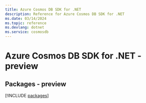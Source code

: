 ```yaml
---
title: Azure Cosmos DB SDK for .NET
description: Reference for Azure Cosmos DB SDK for .NET
ms.date: 03/14/2024
ms.topic: reference
ms.devlang: dotnet
ms.service: cosmosdb
---
```

# Azure Cosmos DB SDK for .NET - preview
## Packages - preview
[!INCLUDE [packages](cosmos-db-index.md)]